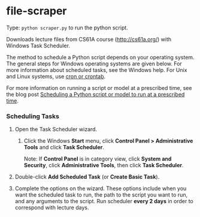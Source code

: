# file-scraper

Type: `python scraper.py` to run the python script.

Downloads lecture files from CS61A course (http://cs61a.org/) with Windows Task Scheduler.

The method to schedule a Python script depends on your operating system. The general steps for Windows operating systems are given below. 
For more information about scheduled tasks, see the Windows help. For Unix and Linux systems, use [cron or crontab](https://kb.iu.edu/d/afiz).

For more information on running a script or model at a prescribed time, see the blog post [Scheduling a Python script or model to run at a prescribed time](https://blogs.esri.com/esri/arcgis/2013/07/30/scheduling-a-scrip/).

### Scheduling Tasks

1. Open the Task Scheduler wizard.
    1. Click the Windows **Start** menu, click **Control Panel > Administrative Tools** and click **Task Scheduler**.
    
        Note: If **Control Panel** is in category view, click **System and Security**, click **Administrative Tools**, then click **Task Scheduler**.
    
2. Double-click **Add Scheduled Task** (or **Create Basic Task**).
3. Complete the options on the wizard. 
These options include when you want the scheduled task to run, the path to the script you want to run, and any arguments to the script. Run scheduler **every 2 days** in order to correspond with lecture days.
